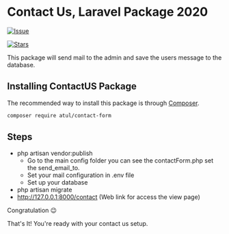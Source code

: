 Contact Us, Laravel Package 2020
=======================

[![Issue](https://img.shields.io/github/issues/iamrajput/contactUs-package.svg?style=flat-square)](https://github.com/iamrajput/contactUs-package/issues)

[![Stars](https://img.shields.io/github/stars/iamrajput/contactUs-package.svg?style=flat-square)](https://github.com/iamrajput/contactUs-package/stargazers)

This package will send mail to the admin and save the users message to the database.

## Installing ContactUS Package

The recommended way to install this package is through
[Composer](https://getcomposer.org/).

```bash
composer require atul/contact-form
```
## Steps

- php artisan vendor:publish
  - Go to the main config folder you can see the contactForm.php set the send_email_to.
  - Set your mail configuration in .env file
  - Set up your database
- php artisan migrate
- http://127.0.0.1:8000/contact (Web link for access the view page)

Congratulation 😉

That's It! You're ready with your contact us setup.

 


